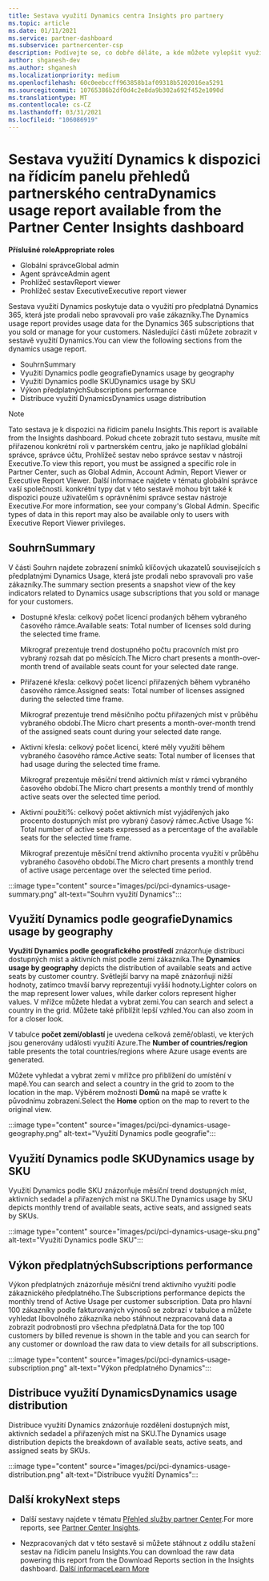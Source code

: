 ```yaml
---
title: Sestava využití Dynamics centra Insights pro partnery
ms.topic: article
ms.date: 01/11/2021
ms.service: partner-dashboard
ms.subservice: partnercenter-csp
description: Podívejte se, co dobře děláte, a kde můžete vylepšit využití předplatných Dynamics, která zákazníkům prodáváte nebo spravujete pro vaše zákazníky.
author: shganesh-dev
ms.author: shganesh
ms.localizationpriority: medium
ms.openlocfilehash: 60c0eebccff963858b1af09318b5202016ea5291
ms.sourcegitcommit: 10765386b2df0d4c2e8da9b302a692f452e1090d
ms.translationtype: MT
ms.contentlocale: cs-CZ
ms.lasthandoff: 03/31/2021
ms.locfileid: "106086919"
---
```

# <a name="dynamics-usage-report-available-from-the-partner-center-insights-dashboard"></a><span data-ttu-id="ee874-103">Sestava využití Dynamics k dispozici na řídicím panelu přehledů partnerského centra</span><span class="sxs-lookup"><span data-stu-id="ee874-103">Dynamics usage report available from the Partner Center Insights dashboard</span></span>

<span data-ttu-id="ee874-104">**Příslušné role**</span><span class="sxs-lookup"><span data-stu-id="ee874-104">**Appropriate roles**</span></span>

- <span data-ttu-id="ee874-105">Globální správce</span><span class="sxs-lookup"><span data-stu-id="ee874-105">Global admin</span></span>
- <span data-ttu-id="ee874-106">Agent správce</span><span class="sxs-lookup"><span data-stu-id="ee874-106">Admin agent</span></span>
- <span data-ttu-id="ee874-107">Prohlížeč sestav</span><span class="sxs-lookup"><span data-stu-id="ee874-107">Report viewer</span></span>
- <span data-ttu-id="ee874-108">Prohlížeč sestav Executive</span><span class="sxs-lookup"><span data-stu-id="ee874-108">Executive report viewer</span></span>

<span data-ttu-id="ee874-109">Sestava využití Dynamics poskytuje data o využití pro předplatná Dynamics 365, která jste prodali nebo spravovali pro vaše zákazníky.</span><span class="sxs-lookup"><span data-stu-id="ee874-109">The Dynamics usage report provides usage data for the Dynamics 365 subscriptions that you sold or manage for your customers.</span></span> <span data-ttu-id="ee874-110">Následující části můžete zobrazit v sestavě využití Dynamics.</span><span class="sxs-lookup"><span data-stu-id="ee874-110">You can view the following sections from the dynamics usage report.</span></span>

- <span data-ttu-id="ee874-111">Souhrn</span><span class="sxs-lookup"><span data-stu-id="ee874-111">Summary</span></span>
- <span data-ttu-id="ee874-112">Využití Dynamics podle geografie</span><span class="sxs-lookup"><span data-stu-id="ee874-112">Dynamics usage by geography</span></span>
- <span data-ttu-id="ee874-113">Využití Dynamics podle SKU</span><span class="sxs-lookup"><span data-stu-id="ee874-113">Dynamics usage by SKU</span></span>
- <span data-ttu-id="ee874-114">Výkon předplatných</span><span class="sxs-lookup"><span data-stu-id="ee874-114">Subscriptions performance</span></span>
- <span data-ttu-id="ee874-115">Distribuce využití Dynamics</span><span class="sxs-lookup"><span data-stu-id="ee874-115">Dynamics usage distribution</span></span>

 > [!NOTE]
 > <span data-ttu-id="ee874-116">Tato sestava je k dispozici na řídicím panelu Insights.</span><span class="sxs-lookup"><span data-stu-id="ee874-116">This report is available from the Insights dashboard.</span></span> <span data-ttu-id="ee874-117">Pokud chcete zobrazit tuto sestavu, musíte mít přiřazenou konkrétní roli v partnerském centru, jako je například globální správce, správce účtu, Prohlížeč sestav nebo správce sestav v nástroji Executive.</span><span class="sxs-lookup"><span data-stu-id="ee874-117">To view this report, you must be assigned a specific role in Partner Center, such as Global Admin, Account Admin, Report Viewer or Executive Report Viewer.</span></span> <span data-ttu-id="ee874-118">Další informace najdete v tématu globální správce vaší společnosti. konkrétní typy dat v této sestavě mohou být také k dispozici pouze uživatelům s oprávněními správce sestav nástroje Executive.</span><span class="sxs-lookup"><span data-stu-id="ee874-118">For more information, see your company's Global Admin. Specific types of data in this report may also be available only to users with Executive Report Viewer privileges.</span></span>

## <a name="summary"></a><span data-ttu-id="ee874-119">Souhrn</span><span class="sxs-lookup"><span data-stu-id="ee874-119">Summary</span></span>

<span data-ttu-id="ee874-120">V části Souhrn najdete zobrazení snímků klíčových ukazatelů souvisejících s předplatnými Dynamics Usage, která jste prodali nebo spravovali pro vaše zákazníky.</span><span class="sxs-lookup"><span data-stu-id="ee874-120">The summary section presents a snapshot view of the key indicators related to Dynamics usage subscriptions that you sold or manage for your customers.</span></span>  

- <span data-ttu-id="ee874-121">Dostupné křesla: celkový počet licencí prodaných během vybraného časového rámce.</span><span class="sxs-lookup"><span data-stu-id="ee874-121">Available seats: Total number of licenses sold during the selected time frame.</span></span>

   <span data-ttu-id="ee874-122">Mikrograf prezentuje trend dostupného počtu pracovních míst pro vybraný rozsah dat po měsících.</span><span class="sxs-lookup"><span data-stu-id="ee874-122">The Micro chart presents a month-over-month trend of available seats count for your selected date range.</span></span>

- <span data-ttu-id="ee874-123">Přiřazené křesla: celkový počet licencí přiřazených během vybraného časového rámce.</span><span class="sxs-lookup"><span data-stu-id="ee874-123">Assigned seats: Total number of licenses assigned during the selected time frame.</span></span>

   <span data-ttu-id="ee874-124">Mikrograf prezentuje trend měsíčního počtu přiřazených míst v průběhu vybraného období.</span><span class="sxs-lookup"><span data-stu-id="ee874-124">The Micro chart presents a month-over-month trend of the assigned seats count during your selected date range.</span></span>

- <span data-ttu-id="ee874-125">Aktivní křesla: celkový počet licencí, které měly využití během vybraného časového rámce.</span><span class="sxs-lookup"><span data-stu-id="ee874-125">Active seats: Total number of licenses that had usage during the selected time frame.</span></span> 

   <span data-ttu-id="ee874-126">Mikrograf prezentuje měsíční trend aktivních míst v rámci vybraného časového období.</span><span class="sxs-lookup"><span data-stu-id="ee874-126">The Micro chart presents a monthly trend of monthly active seats over the selected time period.</span></span>

- <span data-ttu-id="ee874-127">Aktivní použití%: celkový počet aktivních míst vyjádřených jako procento dostupných míst pro vybraný časový rámec.</span><span class="sxs-lookup"><span data-stu-id="ee874-127">Active Usage %: Total number of active seats expressed as a percentage of the available seats for the selected time frame.</span></span> 

   <span data-ttu-id="ee874-128">Mikrograf prezentuje měsíční trend aktivního procenta využití v průběhu vybraného časového období.</span><span class="sxs-lookup"><span data-stu-id="ee874-128">The Micro chart presents a monthly trend of active usage percentage over the selected time period.</span></span>

:::image type="content" source="images/pci/pci-dynamics-usage-summary.png" alt-text="Souhrn využití Dynamics":::

## <a name="dynamics-usage-by-geography"></a><span data-ttu-id="ee874-130">Využití Dynamics podle geografie</span><span class="sxs-lookup"><span data-stu-id="ee874-130">Dynamics usage by geography</span></span>

<span data-ttu-id="ee874-131">**Využití Dynamics podle geografického prostředí** znázorňuje distribuci dostupných míst a aktivních míst podle zemí zákazníka.</span><span class="sxs-lookup"><span data-stu-id="ee874-131">The **Dynamics usage by geography** depicts the distribution of available seats and active seats by customer country.</span></span> <span data-ttu-id="ee874-132">Světlejší barvy na mapě znázorňují nižší hodnoty, zatímco tmavší barvy reprezentují vyšší hodnoty.</span><span class="sxs-lookup"><span data-stu-id="ee874-132">Lighter colors on the map represent lower values, while darker colors represent higher values.</span></span> <span data-ttu-id="ee874-133">V mřížce můžete hledat a vybrat zemi.</span><span class="sxs-lookup"><span data-stu-id="ee874-133">You can search and select a country in the grid.</span></span> <span data-ttu-id="ee874-134">Můžete také přiblížit lepší vzhled.</span><span class="sxs-lookup"><span data-stu-id="ee874-134">You can also zoom in for a closer look.</span></span>

<span data-ttu-id="ee874-135">V tabulce **počet zemí/oblastí** je uvedena celková země/oblasti, ve kterých jsou generovány události využití Azure.</span><span class="sxs-lookup"><span data-stu-id="ee874-135">The **Number of countries/region** table presents the total countries/regions where Azure usage events are generated.</span></span>

<span data-ttu-id="ee874-136">Můžete vyhledat a vybrat zemi v mřížce pro přiblížení do umístění v mapě.</span><span class="sxs-lookup"><span data-stu-id="ee874-136">You can search and select a country in the grid to zoom to the location in the map.</span></span> <span data-ttu-id="ee874-137">Výběrem možnosti **Domů** na mapě se vraťte k původnímu zobrazení.</span><span class="sxs-lookup"><span data-stu-id="ee874-137">Select the **Home** option on the map to revert to the original view.</span></span>

:::image type="content" source="images/pci/pci-dynamics-usage-geography.png" alt-text="Využití Dynamics podle geografie":::

## <a name="dynamics-usage-by-sku"></a><span data-ttu-id="ee874-139">Využití Dynamics podle SKU</span><span class="sxs-lookup"><span data-stu-id="ee874-139">Dynamics usage by SKU</span></span>

<span data-ttu-id="ee874-140">Využití Dynamics podle SKU znázorňuje měsíční trend dostupných míst, aktivních sedadel a přiřazených míst na SKU.</span><span class="sxs-lookup"><span data-stu-id="ee874-140">The Dynamics usage by SKU depicts monthly trend of available seats, active seats, and assigned seats by SKUs.</span></span>

:::image type="content" source="images/pci/pci-dynamics-usage-sku.png" alt-text="Využití Dynamics podle SKU":::

## <a name="subscriptions-performance"></a><span data-ttu-id="ee874-142">Výkon předplatných</span><span class="sxs-lookup"><span data-stu-id="ee874-142">Subscriptions performance</span></span>

<span data-ttu-id="ee874-143">Výkon předplatných znázorňuje měsíční trend aktivního využití podle zákaznického předplatného.</span><span class="sxs-lookup"><span data-stu-id="ee874-143">The Subscriptions performance depicts the monthly trend of Active Usage per customer subscription.</span></span> <span data-ttu-id="ee874-144">Data pro hlavní 100 zákazníky podle fakturovaných výnosů se zobrazí v tabulce a můžete vyhledat libovolného zákazníka nebo stáhnout nezpracovaná data a zobrazit podrobnosti pro všechna předplatná.</span><span class="sxs-lookup"><span data-stu-id="ee874-144">Data for the top 100 customers by billed revenue is shown in the table and you can search for any customer or download the raw data to view details for all subscriptions.</span></span>

:::image type="content" source="images/pci/pci-dynamics-usage-subscription.png" alt-text="Výkon předplatného Dynamics":::

## <a name="dynamics-usage-distribution"></a><span data-ttu-id="ee874-146">Distribuce využití Dynamics</span><span class="sxs-lookup"><span data-stu-id="ee874-146">Dynamics usage distribution</span></span>

<span data-ttu-id="ee874-147">Distribuce využití Dynamics znázorňuje rozdělení dostupných míst, aktivních sedadel a přiřazených míst na SKU.</span><span class="sxs-lookup"><span data-stu-id="ee874-147">The Dynamics usage distribution depicts the breakdown of available seats, active seats, and assigned seats by SKUs.</span></span>

:::image type="content" source="images/pci/pci-dynamics-usage-distribution.png" alt-text="Distribuce využití Dynamics":::

## <a name="next-steps"></a><span data-ttu-id="ee874-149">Další kroky</span><span class="sxs-lookup"><span data-stu-id="ee874-149">Next steps</span></span>

- <span data-ttu-id="ee874-150">Další sestavy najdete v tématu [Přehled služby partner Center](partner-center-insights.md).</span><span class="sxs-lookup"><span data-stu-id="ee874-150">For more reports, see [Partner Center Insights](partner-center-insights.md).</span></span>

- <span data-ttu-id="ee874-151">Nezpracovaných dat v této sestavě si můžete stáhnout z oddílu stažení sestav na řídicím panelu Insights.</span><span class="sxs-lookup"><span data-stu-id="ee874-151">You can download the raw data powering this report from the Download Reports section in the Insights dashboard.</span></span> [<span data-ttu-id="ee874-152">Další informace</span><span class="sxs-lookup"><span data-stu-id="ee874-152">Learn More</span></span>](pci-download-reports.md) 
